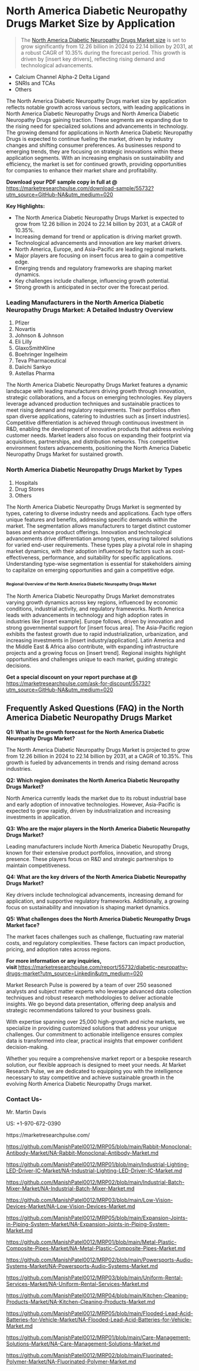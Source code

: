 <h1>North America Diabetic Neuropathy Drugs Market&nbsp;Size by Application</h1><blockquote><p>The <a href="https://marketresearchpulse.com/download-sample/55732?utm_source=GitHub-NA&amp;utm_medium=020">North America Diabetic Neuropathy Drugs Market size</a> is set to grow significantly from 12.26 billion in 2024 to 22.14 billion by 2031, at a robust CAGR of 10.35% during the forecast period. This growth is driven by [insert key drivers], reflecting rising demand and technological advancements.</p></blockquote><ul><li>Calcium Channel Alpha-2 Delta Ligand<li> SNRIs and TCAs<li> Others</li></ul><p>The North America Diabetic Neuropathy Drugs market size by application reflects notable growth across various sectors, with leading applications in North America Diabetic Neuropathy Drugs and North America Diabetic Neuropathy Drugs gaining traction. These segments are expanding due to the rising need for specialized solutions and advancements in technology. The growing demand for applications in North America Diabetic Neuropathy Drugs is expected to continue fueling the market, driven by industry changes and shifting consumer preferences. As businesses respond to emerging trends, they are focusing on strategic innovations within these application segments. With an increasing emphasis on sustainability and efficiency, the market is set for continued growth, providing opportunities for companies to enhance their market share and profitability.</p><p><strong>Download your PDF sample copy in full at @ </strong><a href="https://marketresearchpulse.com/download-sample/55732?utm_source=GitHub-NA&amp;utm_medium=020">https://marketresearchpulse.com/download-sample/55732?utm_source=GitHub-NA&amp;utm_medium=020</a></p><p><strong>Key Highlights: </strong></p><ul><li>The North America Diabetic Neuropathy Drugs Market is expected to grow from 12.26 billion in 2024 to 22.14 billion by 2031, at a CAGR of 10.35%.</li><li>Increasing demand for trend or application is driving market growth.</li><li>Technological advancements and innovation are key market drivers.</li><li>North America, Europe, and Asia-Pacific are leading regional markets.</li><li>Major players are focusing on insert focus area to gain a competitive edge.</li><li>Emerging trends and regulatory frameworks are shaping market dynamics.</li><li>Key challenges include challenge, influencing growth potential.</li><li>Strong growth is anticipated in sector over the forecast period.</li></ul><h3>Leading Manufacturers in the North America Diabetic Neuropathy Drugs Market: A Detailed Industry Overview</h3><ol><li>Pfizer</li><li>Novartis</li><li>Johnson & Johnson</li><li>Eli Lilly</li><li>GlaxoSmithKline</li><li>Boehringer Ingelheim</li><li>Teva Pharmaceutical</li><li>Daiichi Sankyo</li><li>Astellas Pharma</li></ol><div class="flex max-w-full flex-col flex-grow"><div class="min-h-8 text-message flex w-full flex-col items-end gap-2 whitespace-normal break-words [.text-message+&amp;]:mt-5" dir="auto" data-message-author-role="assistant" data-message-id="fd8432e4-4910-450d-b182-61b7bfb0a01f" data-message-model-slug="gpt-4o"><div class="flex w-full flex-col gap-1 empty:hidden first:pt-[3px]"><div class="markdown prose w-full break-words dark:prose-invert light"><p>The North America Diabetic Neuropathy Drugs Market features a dynamic landscape with leading manufacturers driving growth through innovation, strategic collaborations, and a focus on emerging technologies. Key players leverage advanced production techniques and sustainable practices to meet rising demand and regulatory requirements. Their portfolios often span diverse applications, catering to industries such as [insert industries]. Competitive differentiation is achieved through continuous investment in R&amp;D, enabling the development of innovative products that address evolving customer needs. Market leaders also focus on expanding their footprint via acquisitions, partnerships, and distribution networks. This competitive environment fosters advancements, positioning the North America Diabetic Neuropathy Drugs Market for sustained growth.</p></div></div></div></div><h3>North America Diabetic Neuropathy Drugs Market by Types</h3><ol><li>Hospitals<li> Drug Stores<li> Others</li></ol><div class="flex max-w-full flex-col flex-grow"><div class="min-h-8 text-message flex w-full flex-col items-end gap-2 whitespace-normal break-words [.text-message+&amp;]:mt-5" dir="auto" data-message-author-role="assistant" data-message-id="084470be-0bb7-4664-bddf-5156b4f41249" data-message-model-slug="gpt-4o-mini"><div class="flex w-full flex-col gap-1 empty:hidden first:pt-[3px]"><div class="markdown prose w-full break-words dark:prose-invert light"><p>The North America Diabetic Neuropathy Drugs Market is segmented by types, catering to diverse industry needs and applications. Each type offers unique features and benefits, addressing specific demands within the market. The segmentation allows manufacturers to target distinct customer bases and enhance product offerings. Innovation and technological advancements drive differentiation among types, ensuring tailored solutions for varied end-user requirements. These types play a pivotal role in shaping market dynamics, with their adoption influenced by factors such as cost-effectiveness, performance, and suitability for specific applications. Understanding type-wise segmentation is essential for stakeholders aiming to capitalize on emerging opportunities and gain a competitive edge.</p></div></div></div></div><h3><span style="font-size: 11px;">Regional Overview of the North America Diabetic Neuropathy Drugs Market</span></h3><div class="flex max-w-full flex-col flex-grow"><div class="min-h-8 text-message flex w-full flex-col items-end gap-2 whitespace-normal break-words [.text-message+&amp;]:mt-5" dir="auto" data-message-author-role="assistant" data-message-id="e9038762-ce64-4e30-91c9-9bd413514231" data-message-model-slug="gpt-4o-mini"><div class="flex w-full flex-col gap-1 empty:hidden first:pt-[3px]"><div class="markdown prose w-full break-words dark:prose-invert light"><p>The North America Diabetic Neuropathy Drugs Market demonstrates varying growth dynamics across key regions, influenced by economic conditions, industrial activity, and regulatory frameworks. North America leads with advancements in technology and high adoption rates in industries like [insert example]. Europe follows, driven by innovation and strong governmental support for [insert focus area]. The Asia-Pacific region exhibits the fastest growth due to rapid industrialization, urbanization, and increasing investments in [insert industry/application]. Latin America and the Middle East &amp; Africa also contribute, with expanding infrastructure projects and a growing focus on [insert trend]. Regional insights highlight opportunities and challenges unique to each market, guiding strategic decisions.</p></div></div></div></div><p><strong>Get a special discount on your report purchase at @ </strong><a href="https://marketresearchpulse.com/ask-for-discount/55732?utm_source=GitHub-NA&amp;utm_medium=020">https://marketresearchpulse.com/ask-for-discount/55732?utm_source=GitHub-NA&amp;utm_medium=020</a></p><h2>Frequently Asked Questions (FAQ) in the North America Diabetic Neuropathy Drugs Market</h2><p><strong>Q1: What is the growth forecast for the North America Diabetic Neuropathy Drugs Market?</strong></p><p>The North America Diabetic Neuropathy Drugs Market is projected to grow from 12.26 billion in 2024 to 22.14 billion by 2031, at a CAGR of 10.35%. This growth is fueled by advancements in trends and rising demand across industries.</p><p><strong>Q2: Which region dominates the North America Diabetic Neuropathy Drugs Market?</strong></p><p>North America currently leads the market due to its robust industrial base and early adoption of innovative technologies. However, Asia-Pacific is expected to grow rapidly, driven by industrialization and increasing investments in application.</p><p><strong>Q3: Who are the major players in the North America Diabetic Neuropathy Drugs Market?</strong></p><p>Leading manufacturers include North America Diabetic Neuropathy Drugs, known for their extensive product portfolios, innovation, and strong presence. These players focus on R&amp;D and strategic partnerships to maintain competitiveness.</p><p><strong>Q4: What are the key drivers of the North America Diabetic Neuropathy Drugs Market?</strong></p><p>Key drivers include technological advancements, increasing demand for application, and supportive regulatory frameworks. Additionally, a growing focus on sustainability and innovation is shaping market dynamics.</p><p><strong>Q5: What challenges does the North America Diabetic Neuropathy Drugs Market face?</strong></p><p>The market faces challenges such as challenge, fluctuating raw material costs, and regulatory complexities. These factors can impact production, pricing, and adoption rates across regions.</p><p><strong>For more information or any inquiries, visit&nbsp;</strong><a href="https://marketresearchpulse.com/report/55732/diabetic-neuropathy-drugs-market?utm_source=Linkedin&utm_medium=020">https://marketresearchpulse.com/report/55732/diabetic-neuropathy-drugs-market?utm_source=Linkedin&utm_medium=020</a></p><p>Market Research Pulse is powered by a team of over 250 seasoned analysts and subject matter experts who leverage advanced data collection techniques and robust research methodologies to deliver actionable insights. We go beyond data presentation, offering deep analysis and strategic recommendations tailored to your business goals.</p><p>With expertise spanning over 25,000 high-growth and niche markets, we specialize in providing customized solutions that address your unique challenges. Our commitment to actionable intelligence ensures complex data is transformed into clear, practical insights that empower confident decision-making.</p><p>Whether you require a comprehensive market report or a bespoke research solution, our flexible approach is designed to meet your needs. At Market Research Pulse, we are dedicated to equipping you with the intelligence necessary to stay competitive and achieve sustainable growth in the evolving North America Diabetic Neuropathy Drugs market.</p><h3><strong>Contact Us-</strong></h3><p>Mr. Martin Davis</p><p>US: +1-970-672-0390</p><p>https://marketresearchpulse.com/</p><p><a href="https://github.com/ManishPatel0012/MRP05/blob/main/Rabbit-Monoclonal-Antibody-Market/NA-Rabbit-Monoclonal-Antibody-Market.md">https://github.com/ManishPatel0012/MRP05/blob/main/Rabbit-Monoclonal-Antibody-Market/NA-Rabbit-Monoclonal-Antibody-Market.md</a></p><p><a href="https://github.com/ManishPatel0012/MRP01/blob/main/Industrial-Lighting-LED-Driver-IC-Market/NA-Industrial-Lighting-LED-Driver-IC-Market.md">https://github.com/ManishPatel0012/MRP01/blob/main/Industrial-Lighting-LED-Driver-IC-Market/NA-Industrial-Lighting-LED-Driver-IC-Market.md</a></p><p><a href="https://github.com/ManishPatel0012/MRP02/blob/main/Industrial-Batch-Mixer-Market/NA-Industrial-Batch-Mixer-Market.md">https://github.com/ManishPatel0012/MRP02/blob/main/Industrial-Batch-Mixer-Market/NA-Industrial-Batch-Mixer-Market.md</a></p><p><a href="https://github.com/ManishPatel0012/MRP03/blob/main/Low-Vision-Devices-Market/NA-Low-Vision-Devices-Market.md">https://github.com/ManishPatel0012/MRP03/blob/main/Low-Vision-Devices-Market/NA-Low-Vision-Devices-Market.md</a></p><p><a href="https://github.com/ManishPatel0012/MRP05/blob/main/Expansion-Joints-in-Piping-System-Market/NA-Expansion-Joints-in-Piping-System-Market.md">https://github.com/ManishPatel0012/MRP05/blob/main/Expansion-Joints-in-Piping-System-Market/NA-Expansion-Joints-in-Piping-System-Market.md</a></p><p><a href="https://github.com/ManishPatel0012/MRP01/blob/main/Metal-Plastic-Composite-Pipes-Market/NA-Metal-Plastic-Composite-Pipes-Market.md">https://github.com/ManishPatel0012/MRP01/blob/main/Metal-Plastic-Composite-Pipes-Market/NA-Metal-Plastic-Composite-Pipes-Market.md</a></p><p><a href="https://github.com/ManishPatel0012/MRP02/blob/main/Powersports-Audio-Systems-Market/NA-Powersports-Audio-Systems-Market.md">https://github.com/ManishPatel0012/MRP02/blob/main/Powersports-Audio-Systems-Market/NA-Powersports-Audio-Systems-Market.md</a></p><p><a href="https://github.com/ManishPatel0012/MRP03/blob/main/Uniform-Rental-Services-Market/NA-Uniform-Rental-Services-Market.md">https://github.com/ManishPatel0012/MRP03/blob/main/Uniform-Rental-Services-Market/NA-Uniform-Rental-Services-Market.md</a></p><p><a href="https://github.com/ManishPatel0012/MRP04/blob/main/Kitchen-Cleaning-Products-Market/NA-Kitchen-Cleaning-Products-Market.md">https://github.com/ManishPatel0012/MRP04/blob/main/Kitchen-Cleaning-Products-Market/NA-Kitchen-Cleaning-Products-Market.md</a></p><p><a href="https://github.com/ManishPatel0012/MRP05/blob/main/Flooded-Lead-Acid-Batteries-for-Vehicle-Market/NA-Flooded-Lead-Acid-Batteries-for-Vehicle-Market.md">https://github.com/ManishPatel0012/MRP05/blob/main/Flooded-Lead-Acid-Batteries-for-Vehicle-Market/NA-Flooded-Lead-Acid-Batteries-for-Vehicle-Market.md</a></p><p><a href="https://github.com/ManishPatel0012/MRP01/blob/main/Care-Management-Solutions-Market/NA-Care-Management-Solutions-Market.md">https://github.com/ManishPatel0012/MRP01/blob/main/Care-Management-Solutions-Market/NA-Care-Management-Solutions-Market.md</a></p><p><a href="https://github.com/ManishPatel0012/MRP02/blob/main/Fluorinated-Polymer-Market/NA-Fluorinated-Polymer-Market.md">https://github.com/ManishPatel0012/MRP02/blob/main/Fluorinated-Polymer-Market/NA-Fluorinated-Polymer-Market.md</a></p>

